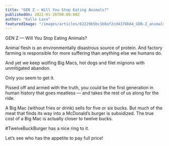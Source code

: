 ```yaml
---
title: "GEN Z — Will You Stop Eating Animals?"
publishedOn: 2022-01-26T00:00:00Z
author: "Kalle Lasn"
featuredImage: "/images/articles/62229b5bc1b8af2cd4378b84_GEN-Z_animals_1.png"
---
```


GEN Z — Will You Stop Eating Animals?

Animal flesh is an environmentally disastrous source of protein. And factory farming is responsible for more suffering than anything else we humans do.

And yet we keep wolfing Big Macs, hot dogs and filet mignons with unmitigated abandon.

Only you seem to get it.

Pissed off and armed with the truth, you could be the first generation in human history that goes meatless — and takes the rest of us along for the ride.

A Big Mac (without fries or drink) sells for five or six bucks. But much of the meat that finds its way into a McDonald’s burger is subsidized. The true cost of a Big Mac is actually closer to twelve bucks.

#TwelveBuckBurger has a nice ring to it.

Let’s see who has the appetite to pay full price!

‍